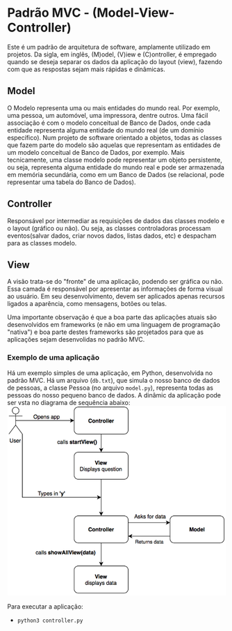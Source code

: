 # Padrão MVC - (Model-View-Controller)
Este é um padrão de arquitetura de software, amplamente utilizado em projetos. Da sigla, em inglẽs, (M)odel, (V)iew e (C)ontroller, é empregado quando se deseja separar os dados da aplicação do layout (view), fazendo com que as respostas sejam mais rápidas e dinâmicas.

## Model
O Modelo representa uma ou mais entidades do mundo real. Por exemplo, uma pessoa, um automóvel, uma impressora, dentre outros. Uma fácil associação é com o  modelo conceitual de Banco de Dados, onde cada entidade representa alguma entidade do mundo real (de um domínio específico). Num projeto de software orientado a objetos, todas as classes que fazem parte do modelo são aquelas que representam as entidades de um modelo conceitual de Banco de Dados, por exemplo. Mais tecnicamente, uma classe modelo pode representar um objeto persistente, ou seja, representa alguma entidade do mundo real e pode ser armazenada em memória secundária, como em um Banco de Dados (se relacional, pode representar uma tabela do Banco de Dados). 

## Controller
Responsável por intermediar as requisições de dados das classes modelo e o layout (gráfico ou não). Ou seja, as classes controladoras processam eventos(salvar dados, criar novos dados, listas dados, etc) e despacham para as classes modelo.

## View
A visão trata-se do "fronte" de uma aplicação, podendo ser gráfica ou não. Essa camada é responsável por apresentar as informações de forma visual ao usuário. Em seu desenvolvimento, devem ser aplicados apenas recursos ligados a aparência, como mensagens, botões ou telas. 

Uma importante observação é que a boa parte das aplicações atuais são desenvolvidos em frameworks (e não em uma linguagem de programação "nativa") e boa parte destes frameworks são projetados para que as aplicações sejam desenvolidas no padrão MVC.

### Exemplo de uma aplicação
Há um exemplo simples de uma aplicação, em Python, desenvolvida no padrão MVC. Há um arquivo (`db.txt`), que simula o nosso banco de dados de pessoas, a classe Pessoa (no arquivo `model.py`), representa todas as pessoas do nosso pequeno banco de dados. A dinâmic da aplicação pode ser vsta no diagrama de sequência abaixo:
![diagrama_sequencia](https://raw.githubusercontent.com/mvscti/GTI04043-PADROES-DE-PROJETOS-DE-SOFTWARE/main/MVC/mvc_modelo.png)


Para executar a aplicação:
* `python3 controller.py`


